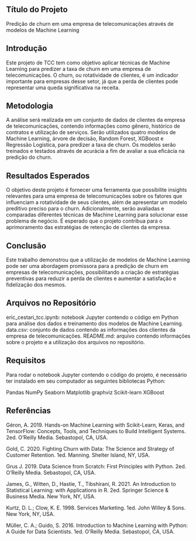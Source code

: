 ## Título do Projeto
Predição de churn em uma empresa de telecomunicações através de modelos de Machine Learning

## Introdução
Este projeto de TCC tem como objetivo aplicar técnicas de Machine Learning para predizer a taxa de churn em uma empresa de telecomunicações. O churn, ou rotatividade de clientes, é um indicador importante para empresas desse setor, já que a perda de clientes pode representar uma queda significativa na receita.

## Metodologia
A análise será realizada em um conjunto de dados de clientes da empresa de telecomunicações, contendo informações como gênero, histórico de contratos e utilização de serviços. Serão utilizados quatro modelos de Machine Learning, árvore de decisão, Random Forest, XGBoost e Regressão Logística, para predizer a taxa de churn. Os modelos serão treinados e testados através de acurácia a fim de avaliar a sua eficácia na predição do churn.

## Resultados Esperados
O objetivo deste projeto é fornecer uma ferramenta que possibilite insights relevantes para uma empresa de telecomunicações sobre os fatores que influenciam a rotatividade de seus clientes, além de apresentar um modelo preditivo preciso para o churn. Adicionalmente, serão avaliadas e comparadas diferentes técnicas de Machine Learning para solucionar esse problema de negócio. É esperado que o projeto contribua para o aprimoramento das estratégias de retenção de clientes da empresa.

## Conclusão
Este trabalho demonstrou que a utilização de modelos de Machine Learning pode ser uma abordagem promissora para a predição de churn em empresas de telecomunicações, possibilitando a criação de estratégias preventivas para reduzir a perda de clientes e aumentar a satisfação e fidelização dos mesmos.

## Arquivos no Repositório
eric_cestari_tcc.ipynb: notebook Jupyter contendo o código em Python para análise dos dados e treinamento dos modelos de Machine Learning.
data.csv: conjunto de dados contendo as informações dos clientes da empresa de telecomunicações.
README.md: arquivo contendo informações sobre o projeto e a utilização dos arquivos no repositório.

## Requisitos
Para rodar o notebook Jupyter contendo o código do projeto, é necessário ter instalado em seu computador as seguintes bibliotecas Python:

Pandas
NumPy
Seaborn
Matplotlib
graphviz
Scikit-learn
XGBoost

## Referências

Géron, A. 2019. Hands-on Machine Learning with Scikit-Learn, Keras, and TensorFlow: Concepts, Tools, and Techniques to Build Intelligent Systems. 2ed. O’Reilly Media. Sebastopol, CA, USA.

Gold, C. 2020. Fighting Churn with Data: The Science and Strategy of Customer Retention. 1ed. Manning. Shelter Island, NY, USA.

Grus J. 2019. Data Science from Scratch: First Principles with Python. 2ed. O’Reilly Media. Sebastopol, CA, USA.

James, G., Witten, D., Hastie, T., Tibshirani, R. 2021. An Introduction to Statistical Learning: with Applications in R. 2ed. Springer Science & Business Media. New York, NY, USA.

Kurtz, D. L.; Clow, K. E. 1998. Services Marketing. 1ed. John Willey & Sons. New York, NY, USA.

Müller, C. A.; Guido, S. 2016. Introduction to Machine Learning with Python: A Guide for Data Scientists. 1ed. O’Reilly Media. Sebastopol, CA, USA.

